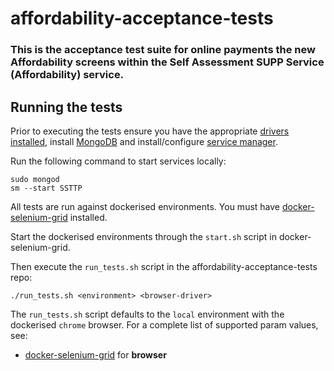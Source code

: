 # affordability-acceptance-tests

### This is the acceptance test suite for online payments the new Affordability screens within the Self Assessment SUPP Service (Affordability) service.

## Running the tests

Prior to executing the tests ensure you have the appropriate [drivers installed](#installing-local-driver-binaries), install [MongoDB](https://docs.mongodb.com/manual/installation/) and install/configure [service manager](https://github.com/hmrc/service-manager).  

Run the following command to start services locally:

    sudo mongod
    sm --start SSTTP
    
All tests are run against dockerised environments. You must have [docker-selenium-grid](https://github.com/hmrc/docker-selenium-grid) installed.

Start the dockerised environments through the `start.sh` script in docker-selenium-grid.

Then execute the `run_tests.sh` script in the affordability-acceptance-tests repo:

    ./run_tests.sh <environment> <browser-driver>

The `run_tests.sh` script defaults to the `local` environment with the dockerised `chrome` browser.  For a complete list of supported param values, see:
 - [docker-selenium-grid](https://github.com/hmrc/docker-selenium-grid)  for **browser**
